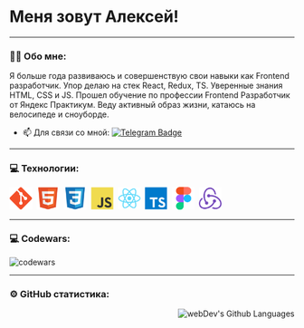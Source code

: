 # Меня зовут Алексей!

---

### :man_technologist: Обо мне:

Я больше года развиваюсь и совершенствую свои навыки как Frontend разработчик.
Упор делаю на стек React, Redux, TS. Уверенные знания HTML, CSS и JS. Прошел обучение по профессии Frontend Разработчик от Яндекс Практикум.
Веду активный образ жизни, катаюсь на велосипеде и сноуборде.

- :mailbox: Для связи со мной: [![Telegram Badge](https://img.shields.io/badge/-filimonovalexey-blue?style=flat&logo=Telegram&logoColor=white)](https://t.me/Aleksei_Pronin13)

---

### 💻 Технологии:

<div>
  <img src="https://github.com/devicons/devicon/blob/master/icons/git/git-original.svg" title="git" alt="git" width="40" height="40"/>&nbsp
  <img src="https://github.com/devicons/devicon/blob/master/icons/html5/html5-original.svg" title="html5" alt="html5" width="40" height="40"/>&nbsp
  <img src="https://github.com/devicons/devicon/blob/master/icons/css3/css3-original.svg" title="css" alt="css" width="40" height="40"/>&nbsp
  <img src="https://github.com/devicons/devicon/blob/master/icons/javascript/javascript-original.svg" title="javascript" alt="javascript" width="40" height="40"/>&nbsp
  <img src="https://github.com/devicons/devicon/blob/master/icons/react/react-original.svg" title="reactjs" alt="reactjs" width="40" height="40"/>&nbsp
  <img src="https://github.com/devicons/devicon/blob/master/icons/typescript/typescript-original.svg" title="typescript" alt="typescript" width="40" height="40"/>&nbsp
  <img src="https://github.com/devicons/devicon/blob/master/icons/figma/figma-original.svg" title="figma" alt="figma" width="40" height="40"/>&nbsp
  <img src="https://github.com/devicons/devicon/blob/master/icons/redux/redux-original.svg" title="redux" alt="redux" width="40" height="40"/>&nbsp

</div>

---

### 💻 Codewars:

![codewars](https://www.codewars.com/users/Alexei%20Pronin/badges/large)

---

### ⚙️ GitHub статистика:

<div>
    <img height="195px" align="right" alt="webDev's Github Languages" src="https://github-readme-stats.vercel.app/api/top-langs/?username=AlekseiPronin313&layout=compact&theme=vision-friendly-dark" />
</div>
     

